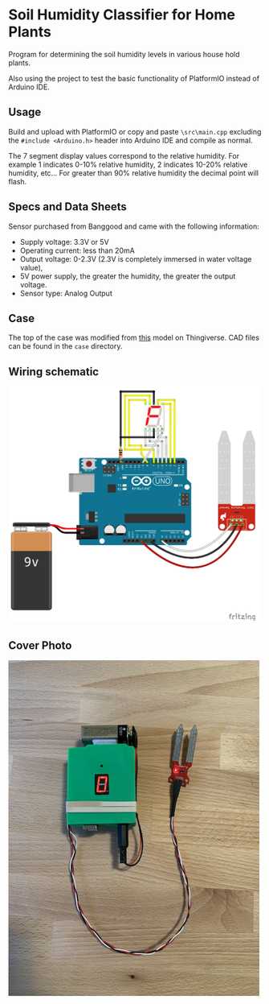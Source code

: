 # Soil Humidity Classifier for Home Plants
Program for determining the soil humidity levels in various house hold plants.

Also using the project to test the basic functionality of PlatformIO instead of Arduino IDE.

## Usage
Build and upload with PlatformIO or copy and paste `\src\main.cpp` excluding the `#include <Arduino.h>` header into Arduino IDE and compile as normal.

The 7 segment display values correspond to the relative humidity. For example 1 indicates 0-10% relative humidity, 2 indicates 10-20% relative humidity, etc... For greater than 90% relative humidity the decimal point will flash.

## Specs and Data Sheets
Sensor purchased from Banggood and came with the following information:

* Supply voltage: 3.3V or 5V
* Operating current: less than 20mA
* Output voltage: 0-2.3V (2.3V is completely immersed in water voltage value),
* 5V power supply, the greater the humidity, the greater the output voltage.
* Sensor type: Analog Output

## Case
The top of the case was modified from [this](https://www.thingiverse.com/thing:994827) model on Thingiverse. CAD files can be found in the `case` directory.  

## Wiring schematic
<img src="https://github.com/MarkSherstan/Quick-Projects/blob/master/soilHumidity/wiringDiagram.png" width="500">

## Cover Photo
<img src="https://github.com/MarkSherstan/Quick-Projects/blob/master/soilHumidity/coverPhoto1.png" width="500">
